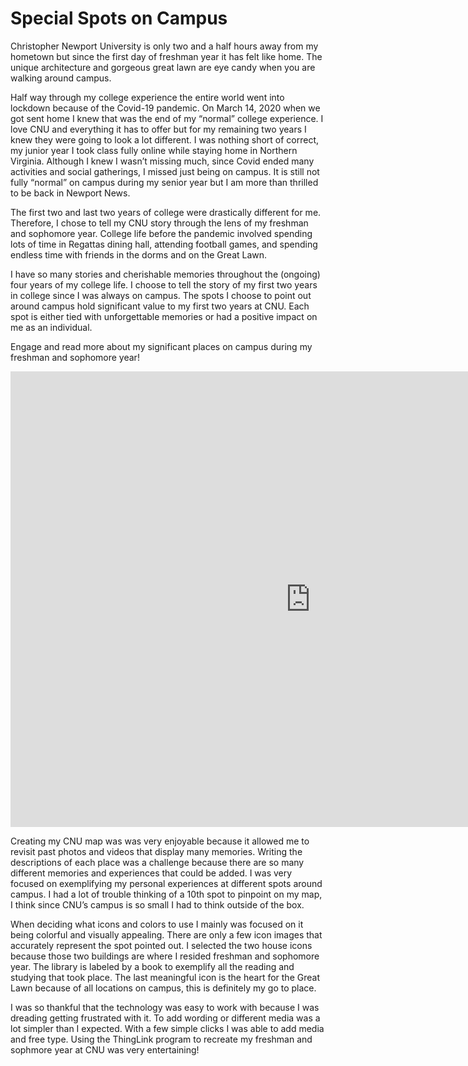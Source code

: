 # Special Spots on Campus

Christopher Newport University is only two and a half hours away from my hometown but since the first day of freshman year it has felt like home. The unique architecture and gorgeous great lawn are eye candy when you are walking around campus.

Half way through my college experience the entire world went into lockdown because of the Covid-19 pandemic. On March 14, 2020 when we got sent home I knew that was the end of my “normal” college experience. I love CNU and everything it has to offer but for my remaining two years I knew they were going to look a lot different. I was nothing short of correct, my junior year I took class fully online while staying home in Northern Virginia. Although I knew I wasn’t missing much, since Covid ended many activities and social gatherings, I missed just being on campus. It is still not fully “normal” on campus during my senior year but I am more than thrilled to be back in Newport News.
    
The first two and last two years of college were drastically different for me. Therefore, I chose to tell my CNU story through the lens of my freshman and sophomore year. College life before the pandemic involved spending lots of time in Regattas dining hall, attending football games, and spending endless time with friends in the dorms and on the Great Lawn. 
  
I have so many stories and cherishable memories throughout the (ongoing) four years of my college life. I choose to tell the story of my first two years in college since I was always on campus. The spots I choose to point out around campus hold significant value to my first two years at CNU. Each spot is either tied with unforgettable memories or had a positive impact on me as an individual.

Engage and read more about my significant places on campus during my freshman and sophomore year!

<iframe width="960" height="729.2193308550186" data-original-width="1614" data-original-height="1226" src="https://www.thinglink.com/card/1498836870233063427" type="text/html" frameborder="0" webkitallowfullscreen mozallowfullscreen allowfullscreen scrolling="no"></iframe><script async src="//cdn.thinglink.me/jse/responsive.js"></script>
  
  
Creating my CNU map was was very enjoyable because it allowed me to revisit past photos and videos that display many memories. Writing the descriptions of each place was a challenge because there are so many different memories and experiences that could be added. I was very focused on exemplifying my personal experiences at different spots around campus. I had a lot of trouble thinking of a 10th spot to pinpoint on my map, I think since CNU’s campus is so small I had to think outside of the box.  

When deciding what icons and colors to use I mainly was focused on it being colorful and visually appealing. There are only a few icon images that accurately represent the spot pointed out. I selected the two house icons because those two buildings are where I resided freshman and sophomore year. The library is labeled by a book to exemplify all the reading and studying that took place. The last meaningful icon is the heart for the Great Lawn because of all locations on campus, this is definitely my go to place.
  
I was so thankful that the technology was easy to work with because I was dreading getting frustrated with it. To add wording or different media was a lot simpler than I expected. With a few simple clicks I was able to add media and free type. Using the ThingLink program to recreate my freshman and sophmore year at CNU was very entertaining!
